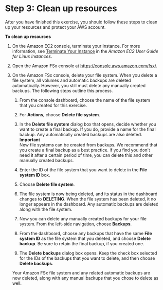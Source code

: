# Step 3: Clean up resources<a name="getting-started-step3"></a>

After you have finished this exercise, you should follow these steps to clean up your resources and protect your AWS account\.

**To clean up resources**

1. On the Amazon EC2 console, terminate your instance\. For more information, see [Terminate Your Instance](https://docs.aws.amazon.com/AWSEC2/latest/UserGuide/terminating-instances.html) in the *Amazon EC2 User Guide for Linux Instances\.*

1. Open the Amazon FSx console at [https://console\.aws\.amazon\.com/fsx/](https://console.aws.amazon.com/fsx/)\.

1. On the Amazon FSx console, delete your file system\. When you delete a file system, all volumes and automatic backups are deleted automatically\. However, you still must delete any manually created backups\. The following steps outline this process\.

   1. From the console dashboard, choose the name of the file system that you created for this exercise\.

   1. For **Actions**, choose **Delete file system**\.

   1. In the **Delete file system** dialog box that opens, decide whether you want to create a final backup\. If you do, provide a name for the final backup\. Any automatically created backups are also deleted\.
**Important**  
New file systems can be created from backups\. We recommend that you create a final backup as a best practice\. If you find you don't need it after a certain period of time, you can delete this and other manually created backups\.

   1. Enter the ID of the file system that you want to delete in the **File system ID** box\.

   1. Choose **Delete file system**\.

   1. The file system is now being deleted, and its status in the dashboard changes to **DELETING**\. When the file system has been deleted, it no longer appears in the dashboard\. Any automatic backups are deleted along with the file system\.

   1. Now you can delete any manually created backups for your file system\. From the left\-side navigation, choose **Backups**\.

   1. From the dashboard, choose any backups that have the same **File system ID** as the file system that you deleted, and choose **Delete backup**\. Be sure to retain the final backup, if you created one\.

   1. The **Delete backups** dialog box opens\. Keep the check box selected for the IDs of the backups that you want to delete, and then choose **Delete backups**\.

   Your Amazon FSx file system and any related automatic backups are now deleted, along with any manual backups that you chose to delete as well\.